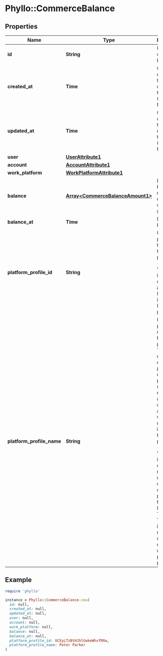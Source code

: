 # Phyllo::CommerceBalance

## Properties

| Name | Type | Description | Notes |
| ---- | ---- | ----------- | ----- |
| **id** | **String** | Unique ID of the balance. |  |
| **created_at** | **Time** | Object creation time (UTC date and time in ISO 8601 format) |  |
| **updated_at** | **Time** | Object updation time (UTC date and time in ISO 8601 format) |  |
| **user** | [**UserAttribute1**](UserAttribute1.md) |  |  |
| **account** | [**AccountAttribute1**](AccountAttribute1.md) |  |  |
| **work_platform** | [**WorkPlatformAttribute1**](WorkPlatformAttribute1.md) |  |  |
| **balance** | [**Array&lt;CommerceBalanceAmount1&gt;**](CommerceBalanceAmount1.md) | List of balances in different currencies on the given date | [optional] |
| **balance_at** | **Time** | Date of balance |  |
| **platform_profile_id** | **String** | Unique profile ID of the user on the work platform.   Ex - For YouTube it&#39;s the channel ID and for Instagram it&#39;s the Instagram page ID. |  |
| **platform_profile_name** | **String** | User&#39;s profile name on the work platform. This is not unique, is displayed prominently on the profile, usually editable and is most commonly associated with that user&#39;s identity on the platform.  Ex - For YouTube, it&#39;s the channel name displayed on the channel page and for Instagram / Twitter / TikTok etc, it&#39;s the name displayed on the user&#39;s profile page. |  |

## Example

```ruby
require 'phyllo'

instance = Phyllo::CommerceBalance.new(
  id: null,
  created_at: null,
  updated_at: null,
  user: null,
  account: null,
  work_platform: null,
  balance: null,
  balance_at: null,
  platform_profile_id: UCEyLTzBtHJhlUwkeWhxfMXw,
  platform_profile_name: Peter Parker
)
```


